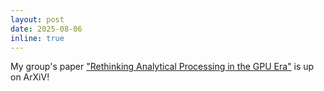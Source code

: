 ```yaml
---
layout: post
date: 2025-08-06
inline: true
---
```


My group's paper ["Rethinking Analytical Processing in the GPU Era"](https://arxiv.org/pdf/2508.04701) is up on ArXiV!
